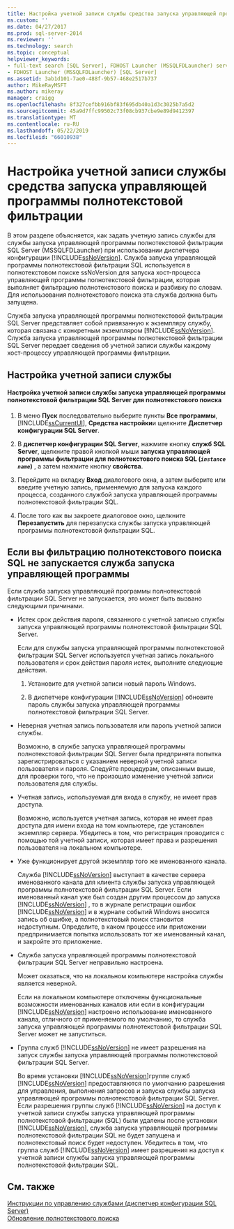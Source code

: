 ```yaml
---
title: Настройка учетной записи службы средства запуска управляющей программы полнотекстовой фильтрации | Документация Майкрософт
ms.custom: ''
ms.date: 04/27/2017
ms.prod: sql-server-2014
ms.reviewer: ''
ms.technology: search
ms.topic: conceptual
helpviewer_keywords:
- full-text search [SQL Server], FDHOST Launcher (MSSQLFDLauncher) service account
- FDHOST Launcher (MSSQLFDLauncher) [SQL Server]
ms.assetid: 3ab1d101-7ae0-488f-9b57-468e2517b737
author: MikeRayMSFT
ms.author: mikeray
manager: craigg
ms.openlocfilehash: 8f327cefbb916bf83f695db40a1d3c3025b7a5d2
ms.sourcegitcommit: 45a9d7ffc99502c73f08cb937cbe9e89d9412397
ms.translationtype: MT
ms.contentlocale: ru-RU
ms.lasthandoff: 05/22/2019
ms.locfileid: "66010938"
---
```

# <a name="set-the-service-account-for-the-full-text-filter-daemon-launcher"></a>Настройка учетной записи службы средства запуска управляющей программы полнотекстовой фильтрации
  В этом разделе объясняется, как задать учетную запись службы для службы запуска управляющей программы полнотекстовой фильтрации SQL Server (MSSQLFDLauncher) при использовании диспетчера конфигурации [!INCLUDE[ssNoVersion](../../includes/ssnoversion-md.md)]. Служба запуска управляющей программы полнотекстовой фильтрации SQL используется в полнотекстовом поиске ssNoVersion для запуска хост-процесса управляющей программы полнотекстовой фильтрации, которая выполняет фильтрацию полнотекстового поиска и разбивку по словам. Для использования полнотекстового поиска эта служба должна быть запущена.  
  
 Служба запуска управляющей программы полнотекстовой фильтрации SQL Server представляет собой привязанную к экземпляру службу, которая связана с конкретным экземпляром [!INCLUDE[ssNoVersion](../../includes/ssnoversion-md.md)]. Служба запуска управляющей программы полнотекстовой фильтрации SQL Server передает сведения об учетной записи службы каждому хост-процессу управляющей программы фильтрации.  
  
  
##  <a name="setting"></a> Настройка учетной записи службы  
  
#### <a name="to-set-the-sql-full-text-filter-daemon-launcher-service-account-for-full-text-search"></a>Настройка учетной записи службы запуска управляющей программы полнотекстовой фильтрации SQL Server для полнотекстового поиска  
  
1.  В меню **Пуск** последовательно выберите пункты **Все программы**, [!INCLUDE[ssCurrentUI](../../includes/sscurrentui-md.md)], **Средства настройки**и щелкните **Диспетчер конфигурации SQL Server**.  
  
2.  В **диспетчер конфигурации SQL Server**, нажмите кнопку **служб SQL Server**, щелкните правой кнопкой мыши **запуска управляющей программы фильтрации для полнотекстового поиска SQL (*`instance name`*)** , а затем нажмите кнопку **свойства**.  
  
3.  Перейдите на вкладку **Вход** диалогового окна, а затем выберите или введите учетную запись, применяемую для запуска каждого процесса, созданного службой запуска управляющей программы полнотекстовой фильтрации SQL.  
  
4.  После того как вы закроете диалоговое окно, щелкните **Перезапустить** для перезапуска службы запуска управляющей программы полнотекстовой фильтрации SQL.  
  
  
##  <a name="error"></a> Если вы фильтрацию полнотекстового поиска SQL не запускается служба запуска управляющей программы  
 Если служба запуска управляющей программы полнотекстовой фильтрации SQL Server не запускается, это может быть вызвано следующими причинами.  
  
-   Истек срок действия пароля, связанного с учетной записью службы запуска управляющей программы полнотекстовой фильтрации SQL Server.  
  
     Если для службы запуска управляющей программы полнотекстовой фильтрации SQL Server используется учетная запись локального пользователя и срок действия пароля истек, выполните следующие действия.  
  
    1.  Установите для учетной записи новый пароль Windows.  
  
    2.  В диспетчере конфигурации [!INCLUDE[ssNoVersion](../../includes/ssnoversion-md.md)] обновите пароль службы запуска управляющей программы полнотекстовой фильтрации SQL Server.  
  
-   Неверная учетная запись пользователя или пароль учетной записи службы.  
  
     Возможно, в службе запуска управляющей программы полнотекстовой фильтрации SQL Server была предпринята попытка зарегистрироваться с указанием неверной учетной записи пользователя и пароля. Следуйте процедурам, описанным выше, для проверки того, что не произошло изменение учетной записи пользователя для службы.  
  
-   Учетная запись, используемая для входа в службу, не имеет прав доступа.  
  
     Возможно, используется учетная запись, которая не имеет прав доступа для имени входа на том компьютере, где установлен экземпляр сервера. Убедитесь в том, что регистрация проводится с помощью той учетной записи, которая имеет права и разрешения пользователя на локальном компьютере.  
  
-   Уже функционирует другой экземпляр того же именованного канала.  
  
     Служба [!INCLUDE[ssNoVersion](../../includes/ssnoversion-md.md)] выступает в качестве сервера именованного канала для клиента службы запуска управляющей программы полнотекстовой фильтрации SQL Server. Если именованный канал уже был создан другим процессом до запуска [!INCLUDE[ssNoVersion](../../includes/ssnoversion-md.md)] , то в журнале регистрации ошибок [!INCLUDE[ssNoVersion](../../includes/ssnoversion-md.md)] и в журнале событий Windows вносится запись об ошибке, а полнотекстовый поиск становится недоступным.  Определите, в каком процессе или приложении предпринимается попытка использовать тот же именованный канал, и закройте это приложение.  
  
-   Служба запуска управляющей программы полнотекстовой фильтрации SQL Server неправильно настроена.  
  
     Может оказаться, что на локальном компьютере настройка службы является неверной.  
  
     Если на локальном компьютере отключены функциональные возможности именованных каналов или если в конфигурации [!INCLUDE[ssNoVersion](../../includes/ssnoversion-md.md)] настроено использование именованного канала, отличного от применяемого по умолчанию, то служба запуска управляющей программы полнотекстовой фильтрации SQL Server может не запуститься.  
  
-   Группа служб [!INCLUDE[ssNoVersion](../../includes/ssnoversion-md.md)] не имеет разрешения на запуск службы запуска управляющей программы полнотекстовой фильтрации SQL Server.  
  
     Во время установки [!INCLUDE[ssNoVersion](../../includes/ssnoversion-md.md)]группе служб [!INCLUDE[ssNoVersion](../../includes/ssnoversion-md.md)] предоставляются по умолчанию разрешения для управления, выполнения запросов и запуска службы запуска управляющей программы полнотекстовой фильтрации SQL Server. Если разрешения группы служб [!INCLUDE[ssNoVersion](../../includes/ssnoversion-md.md)] на доступ к учетной записи службы запуска управляющей программы полнотекстовой фильтрации (SQL) были удалены после установки [!INCLUDE[ssNoVersion](../../includes/ssnoversion-md.md)], служба запуска управляющей программы полнотекстовой фильтрации SQL не будет запущена и полнотекстовый поиск будет недоступен. Убедитесь в том, что группа служб [!INCLUDE[ssNoVersion](../../includes/ssnoversion-md.md)] имеет разрешения на доступ к учетной записи службы запуска управляющей программы полнотекстовой фильтрации SQL.  
  
  
## <a name="see-also"></a>См. также  
 [Инструкции по управлению службами (диспетчер конфигурации SQL Server)](../../database-engine/managing-services-how-to-topics-sql-server-configuration-manager.md)  
 [Обновление полнотекстового поиска](upgrade-full-text-search.md)  
  
  
